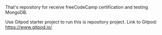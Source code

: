<p>That's repository for receive freeCodeCamp certification and testing MongoDB.</p>
<p>Use Gitpod starter project to run this is repository project. Link to Gitpod: <a href="https://www.gitpod.io/">https://www.gitpod.io/</a></p>
